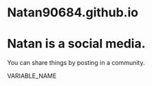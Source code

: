 # Natan90684.github.io
<!DOCTYPE html>
<html>
<body>
<h1>Natan is a social media. </h1>
<p>You can share things by posting in a community.</p>
</body>
</html>
VARIABLE_NAME
